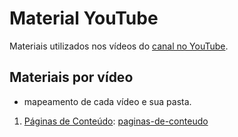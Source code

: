 # Material YouTube
Materiais utilizados nos vídeos do [canal no YouTube](https://www.youtube.com/@simplifytecnologia).

## Materiais por vídeo
- mapeamento de cada vídeo e sua pasta.
1. [Páginas de Conteúdo](): [paginas-de-conteudo](paginas-de-conteudo/)
